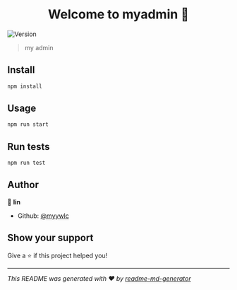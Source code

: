 <h1 align="center">Welcome to myadmin 👋</h1>
<p>
  <img alt="Version" src="https://img.shields.io/badge/version-0.1.0-blue.svg?cacheSeconds=2592000" />
</p>

> my admin

## Install

```sh
npm install
```

## Usage

```sh
npm run start
```

## Run tests

```sh
npm run test
```

## Author

👤 **lin**

* Github: [@myywlc](https://github.com/myywlc)

## Show your support

Give a ⭐️ if this project helped you!

***
_This README was generated with ❤️ by [readme-md-generator](https://github.com/kefranabg/readme-md-generator)_